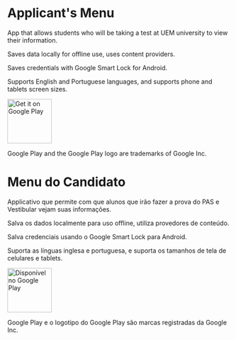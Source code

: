 # Applicant's Menu

App that allows students who will be taking a test at UEM university to view their information.

Saves data locally for offline use, uses content providers.

Saves credentials with Google Smart Lock for Android.

Supports English and Portuguese languages, and supports phone and tablets screen sizes.



<a href='https://play.google.com/store/apps/details?id=com.punpuf.uem_menudocandidato&pcampaignid=MKT-Other-global-all-co-prtnr-py-PartBadge-Mar2515-1'><img height="100px" alt='Get it on Google Play' src='https://play.google.com/intl/en_us/badges/images/generic/en_badge_web_generic.png'/></a>

Google Play and the Google Play logo are trademarks of Google Inc.


# Menu do Candidato

Applicativo que permite com que alunos que irão fazer a prova do PAS e Vestibular vejam suas informações.

Salva os dados localmente para uso offline, utiliza provedores de conteúdo.

Salva credenciais usando o Google Smart Lock para Android.


Suporta as línguas inglesa e portuguesa, e suporta os tamanhos de tela de celulares e tablets.



<a href='https://play.google.com/store/apps/details?id=com.punpuf.uem_menudocandidato&pcampaignid=MKT-Other-global-all-co-prtnr-py-PartBadge-Mar2515-1'><img height="100px" alt='Disponível no Google Play' src='https://play.google.com/intl/en_us/badges/images/generic/pt-br_badge_web_generic.png'/></a>

Google Play e o logotipo do Google Play são marcas registradas da Google Inc.
